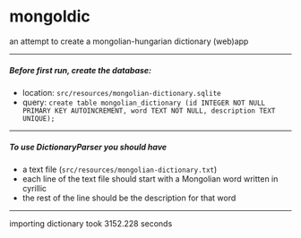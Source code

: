 # mongoldic
an attempt to create a mongolian-hungarian dictionary (web)app

---
##### Before first run, create the database:
 * location: `src/resources/mongolian-dictionary.sqlite`
 * query: `create table mongolian_dictionary (id INTEGER NOT NULL PRIMARY KEY AUTOINCREMENT, word TEXT NOT NULL, description TEXT UNIQUE);`
 
---
##### To use DictionaryParser you should have
 * a text file (`src/resources/mongolian-dictionary.txt`)
 * each line of the text file should start with a Mongolian word written in cyrillic
 * the rest of the line should be the description for that word
 ---
 importing dictionary took 3152.228 seconds